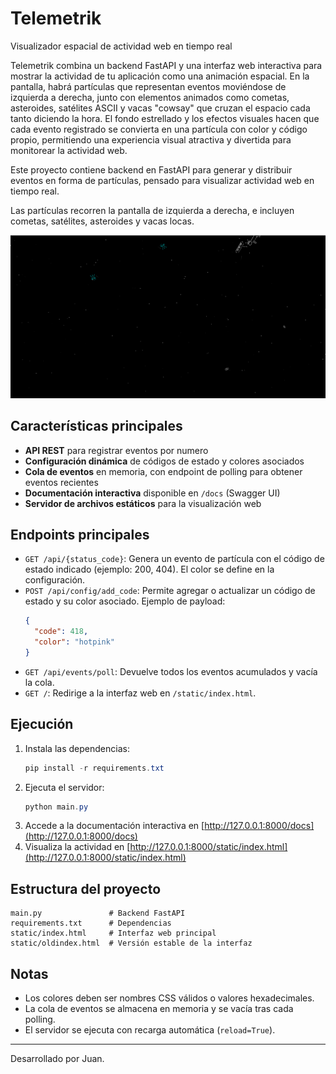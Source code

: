 
# Telemetrik

Visualizador espacial de actividad web en tiempo real

Telemetrik combina un backend FastAPI y una interfaz web interactiva para mostrar la actividad de tu aplicación como una animación espacial. 
En la pantalla, habrá partículas que representan eventos moviéndose de izquierda a derecha, junto con elementos animados como cometas, asteroides, satélites ASCII y vacas "cowsay" que cruzan el espacio cada tanto diciendo la hora. El fondo estrellado y los efectos visuales hacen que cada evento registrado se convierta en una partícula con color y código propio, permitiendo una experiencia visual atractiva y divertida para monitorear la actividad web.

Este proyecto contiene backend en FastAPI para generar y distribuir eventos en forma de partículas, pensado para visualizar actividad web en tiempo real.

Las partículas recorren la pantalla de izquierda a derecha, e incluyen cometas, satélites, asteroides y vacas locas.

![preview](image.png)

## Características principales
- **API REST** para registrar eventos por numero
- **Configuración dinámica** de códigos de estado y colores asociados
- **Cola de eventos** en memoria, con endpoint de polling para obtener eventos recientes
- **Documentación interactiva** disponible en `/docs` (Swagger UI)
- **Servidor de archivos estáticos** para la visualización web

## Endpoints principales

- `GET /api/{status_code}`: Genera un evento de partícula con el código de estado indicado (ejemplo: 200, 404). El color se define en la configuración.
- `POST /api/config/add_code`: Permite agregar o actualizar un código de estado y su color asociado. Ejemplo de payload:
  ```json
  {
    "code": 418,
    "color": "hotpink"
  }
  ```
- `GET /api/events/poll`: Devuelve todos los eventos acumulados y vacía la cola.
- `GET /`: Redirige a la interfaz web en `/static/index.html`.

## Ejecución

1. Instala las dependencias:
   ```powershell
   pip install -r requirements.txt
   ```
2. Ejecuta el servidor:
   ```powershell
   python main.py
   ```
3. Accede a la documentación interactiva en [http://127.0.0.1:8000/docs](http://127.0.0.1:8000/docs)
4. Visualiza la actividad en [http://127.0.0.1:8000/static/index.html](http://127.0.0.1:8000/static/index.html)

## Estructura del proyecto

```
main.py               # Backend FastAPI
requirements.txt      # Dependencias
static/index.html     # Interfaz web principal
static/oldindex.html  # Versión estable de la interfaz
```

## Notas
- Los colores deben ser nombres CSS válidos o valores hexadecimales.
- La cola de eventos se almacena en memoria y se vacía tras cada polling.
- El servidor se ejecuta con recarga automática (`reload=True`).

---
Desarrollado por Juan.
